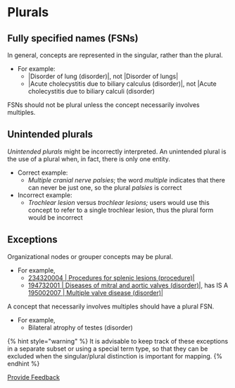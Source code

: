 # Plurals

## Fully specified names (FSNs) <a href="#fully-specified-names-fsns" id="fully-specified-names-fsns"></a>

In general, concepts are represented in the singular, rather than the plural.

* For example:
  * |Disorder of lung (disorder)|, not |Disorder of lungs|
  * |Acute cholecystitis due to biliary calculus (disorder)|, not |Acute cholecystitis due to biliary calculi (disorder)

FSNs should not be plural unless the concept necessarily involves multiples.

## Unintended plurals <a href="#unintended-plurals" id="unintended-plurals"></a>

_Unintended plurals_ might be incorrectly interpreted. An unintended plural is the use of a plural when, in fact, there is only one entity.

* Correct example:
  * _Multiple cranial nerve palsies_; the word _multiple_ indicates that there can never be just one, so the plural _palsies_ is correct
* Incorrect example:&#x20;
  * _Trochlear lesion_ versus _trochlear lesions;_ users would use this concept to refer to a single trochlear lesion, thus the plural form would be incorrect

## Exceptions <a href="#exceptions" id="exceptions"></a>

Organizational nodes or grouper concepts may be plural.&#x20;

* For example,
  * [234320004 | Procedures for splenic lesions (procedure)|](http://snomed.info/id/234320004)
  * [194732001 | Diseases of mitral and aortic valves (disorder)|](http://snomed.info/id/194732001), has IS A [195002007 | Multiple valve disease (disorder)|](http://snomed.info/id/195002007)

A concept that necessarily involves multiples should have a plural FSN.&#x20;

* For example,
  * Bilateral atrophy of testes (disorder)

{% hint style="warning" %}
It is advisable to keep track of these exceptions in a separate subset or using a special term type, so that they can be excluded when the singular/plural distinction is important for mapping.
{% endhint %}






<a href="https://docs.google.com/forms/d/e/1FAIpQLScTmbZIf0UEQwYDkY27EEWBkaiYkHSbR0_9DmFrMLXoQLyL7Q/viewform?usp=pp_url&entry.1767247133=SCT+Editorial+Guide&entry.670899847=Plurals" class="button primary">Provide Feedback</a>
